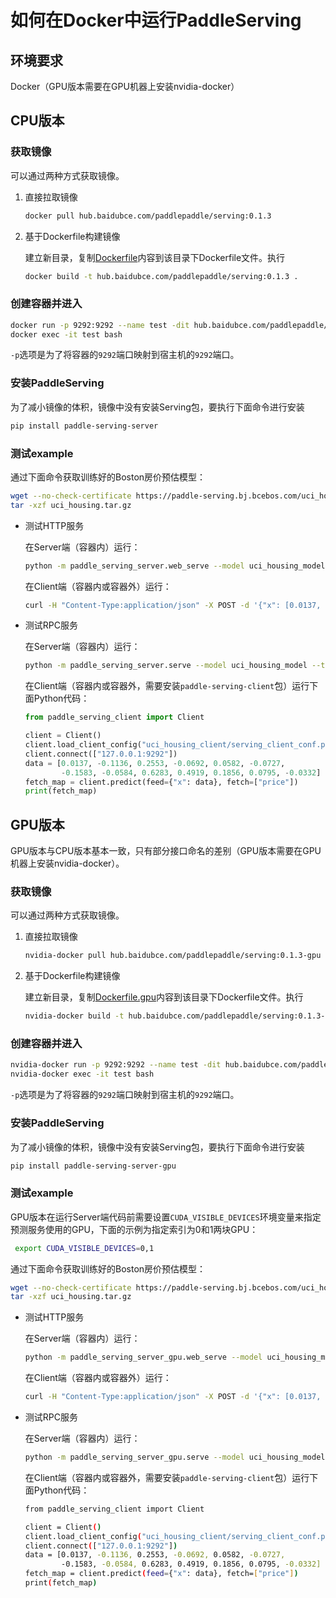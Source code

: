 # 如何在Docker中运行PaddleServing

## 环境要求

Docker（GPU版本需要在GPU机器上安装nvidia-docker）

## CPU版本

### 获取镜像

可以通过两种方式获取镜像。

1. 直接拉取镜像

   ```bash
   docker pull hub.baidubce.com/paddlepaddle/serving:0.1.3
   ```

2. 基于Dockerfile构建镜像

   建立新目录，复制[Dockerfile](../tools/Dockerfile)内容到该目录下Dockerfile文件。执行

   ```bash
   docker build -t hub.baidubce.com/paddlepaddle/serving:0.1.3 .
   ```

### 创建容器并进入

```bash
docker run -p 9292:9292 --name test -dit hub.baidubce.com/paddlepaddle/serving:0.1.3
docker exec -it test bash
```

`-p`选项是为了将容器的`9292`端口映射到宿主机的`9292`端口。

### 安装PaddleServing

为了减小镜像的体积，镜像中没有安装Serving包，要执行下面命令进行安装

```bash
pip install paddle-serving-server
```

### 测试example

通过下面命令获取训练好的Boston房价预估模型：

```bash
wget --no-check-certificate https://paddle-serving.bj.bcebos.com/uci_housing.tar.gz
tar -xzf uci_housing.tar.gz
```

- 测试HTTP服务

  在Server端（容器内）运行：

  ```bash
  python -m paddle_serving_server.web_serve --model uci_housing_model --thread 10 --port 9292 --name uci &>std.log 2>err.log &
  ```

  在Client端（容器内或容器外）运行：

  ```bash
  curl -H "Content-Type:application/json" -X POST -d '{"x": [0.0137, -0.1136, 0.2553, -0.0692, 0.0582, -0.0727, -0.1583, -0.0584, 0.6283, 0.4919, 0.1856, 0.0795, -0.0332], "fetch":["price"]}' http://127.0.0.1:9292/uci/prediction
  ```

- 测试RPC服务

  在Server端（容器内）运行：

  ```bash
  python -m paddle_serving_server.serve --model uci_housing_model --thread 10 --port 9292 &>std.log 2>err.log &
  ```

  在Client端（容器内或容器外，需要安装`paddle-serving-client`包）运行下面Python代码：

  ```python
  from paddle_serving_client import Client
  
  client = Client()
  client.load_client_config("uci_housing_client/serving_client_conf.prototxt")
  client.connect(["127.0.0.1:9292"])
  data = [0.0137, -0.1136, 0.2553, -0.0692, 0.0582, -0.0727,
          -0.1583, -0.0584, 0.6283, 0.4919, 0.1856, 0.0795, -0.0332]
  fetch_map = client.predict(feed={"x": data}, fetch=["price"])
  print(fetch_map)
  ```

## GPU版本

GPU版本与CPU版本基本一致，只有部分接口命名的差别（GPU版本需要在GPU机器上安装nvidia-docker）。

### 获取镜像

可以通过两种方式获取镜像。

1. 直接拉取镜像

   ```bash
   nvidia-docker pull hub.baidubce.com/paddlepaddle/serving:0.1.3-gpu
   ```

2. 基于Dockerfile构建镜像

   建立新目录，复制[Dockerfile.gpu](../tools/Dockerfile.gpu)内容到该目录下Dockerfile文件。执行

   ```bash
   nvidia-docker build -t hub.baidubce.com/paddlepaddle/serving:0.1.3-gpu .
   ```

### 创建容器并进入

```bash
nvidia-docker run -p 9292:9292 --name test -dit hub.baidubce.com/paddlepaddle/serving:0.1.3-gpu
nvidia-docker exec -it test bash
```

`-p`选项是为了将容器的`9292`端口映射到宿主机的`9292`端口。

### 安装PaddleServing

为了减小镜像的体积，镜像中没有安装Serving包，要执行下面命令进行安装

```bash
pip install paddle-serving-server-gpu
```

### 测试example

GPU版本在运行Server端代码前需要设置`CUDA_VISIBLE_DEVICES`环境变量来指定预测服务使用的GPU，下面的示例为指定索引为0和1两块GPU：

```bash
 export CUDA_VISIBLE_DEVICES=0,1
```

通过下面命令获取训练好的Boston房价预估模型：

```bash
wget --no-check-certificate https://paddle-serving.bj.bcebos.com/uci_housing.tar.gz
tar -xzf uci_housing.tar.gz
```

- 测试HTTP服务

  在Server端（容器内）运行：

  ```bash
  python -m paddle_serving_server_gpu.web_serve --model uci_housing_model --thread 10 --port 9292 --name uci 
  ```

  在Client端（容器内或容器外）运行：

  ```bash
  curl -H "Content-Type:application/json" -X POST -d '{"x": [0.0137, -0.1136, 0.2553, -0.0692, 0.0582, -0.0727, -0.1583, -0.0584, 0.6283, 0.4919, 0.1856, 0.0795, -0.0332], "fetch":["price"]}' http://127.0.0.1:9292/uci/prediction
  ```

- 测试RPC服务

  在Server端（容器内）运行：

  ```bash
  python -m paddle_serving_server_gpu.serve --model uci_housing_model --thread 10 --port 9292
  ```

  在Client端（容器内或容器外，需要安装`paddle-serving-client`包）运行下面Python代码：

  ```bash
  from paddle_serving_client import Client
  
  client = Client()
  client.load_client_config("uci_housing_client/serving_client_conf.prototxt")
  client.connect(["127.0.0.1:9292"])
  data = [0.0137, -0.1136, 0.2553, -0.0692, 0.0582, -0.0727,
          -0.1583, -0.0584, 0.6283, 0.4919, 0.1856, 0.0795, -0.0332]
  fetch_map = client.predict(feed={"x": data}, fetch=["price"])
  print(fetch_map)
  ```
